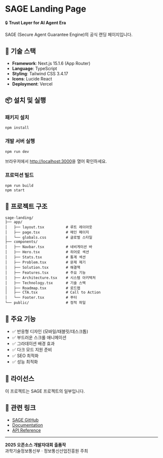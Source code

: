 # SAGE Landing Page

🔒 **Trust Layer for AI Agent Era**

SAGE (Secure Agent Guarantee Engine)의 공식 랜딩 페이지입니다.

## 🚀 기술 스택

- **Framework**: Next.js 15.1.6 (App Router)
- **Language**: TypeScript
- **Styling**: Tailwind CSS 3.4.17
- **Icons**: Lucide React
- **Deployment**: Vercel

## 📦 설치 및 실행

### 패키지 설치

```bash
npm install
```

### 개발 서버 실행

```bash
npm run dev
```

브라우저에서 [http://localhost:3000](http://localhost:3000)을 열어 확인하세요.

### 프로덕션 빌드

```bash
npm run build
npm start
```

## 📁 프로젝트 구조

```
sage-landing/
├── app/
│   ├── layout.tsx          # 루트 레이아웃
│   ├── page.tsx            # 메인 페이지
│   └── globals.css         # 글로벌 스타일
├── components/
│   ├── Navbar.tsx          # 네비게이션 바
│   ├── Hero.tsx            # 히어로 섹션
│   ├── Stats.tsx           # 통계 섹션
│   ├── Problem.tsx         # 문제 제기
│   ├── Solution.tsx        # 해결책
│   ├── Features.tsx        # 주요 기능
│   ├── Architecture.tsx    # 시스템 아키텍처
│   ├── Technology.tsx      # 기술 스택
│   ├── Roadmap.tsx         # 로드맵
│   ├── CTA.tsx             # Call to Action
│   └── Footer.tsx          # 푸터
└── public/                 # 정적 파일

```

## 🎨 주요 기능

- ✅ 반응형 디자인 (모바일/태블릿/데스크톱)
- ✅ 부드러운 스크롤 애니메이션
- ✅ 그라데이션 배경 효과
- ✅ 다크 모드 지원 준비
- ✅ SEO 최적화
- ✅ 성능 최적화

## 📄 라이선스

이 프로젝트는 SAGE 프로젝트의 일부입니다.

## 🔗 관련 링크

- [SAGE GitHub](https://github.com/sage-x-project/sage)
- [Documentation](#)
- [API Reference](#)

---

**2025 오픈소스 개발자대회 출품작**  
과학기술정보통신부 · 정보통신산업진흥원 주최
